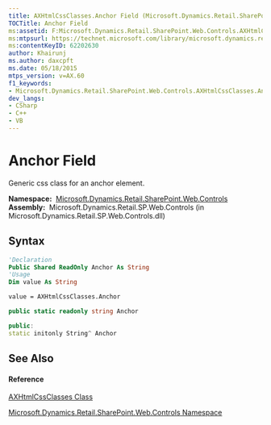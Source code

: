 ```yaml
---
title: AXHtmlCssClasses.Anchor Field (Microsoft.Dynamics.Retail.SharePoint.Web.Controls)
TOCTitle: Anchor Field
ms:assetid: F:Microsoft.Dynamics.Retail.SharePoint.Web.Controls.AXHtmlCssClasses.Anchor
ms:mtpsurl: https://technet.microsoft.com/library/microsoft.dynamics.retail.sharepoint.web.controls.axhtmlcssclasses.anchor(v=AX.60)
ms:contentKeyID: 62202630
author: Khairunj
ms.author: daxcpft
ms.date: 05/18/2015
mtps_version: v=AX.60
f1_keywords:
- Microsoft.Dynamics.Retail.SharePoint.Web.Controls.AXHtmlCssClasses.Anchor
dev_langs:
- CSharp
- C++
- VB
---
```


# Anchor Field

Generic css class for an anchor element.

**Namespace:**  [Microsoft.Dynamics.Retail.SharePoint.Web.Controls](microsoft-dynamics-retail-sharepoint-web-controls-namespace.md)  
**Assembly:**  Microsoft.Dynamics.Retail.SP.Web.Controls (in Microsoft.Dynamics.Retail.SP.Web.Controls.dll)

## Syntax

``` vb
'Declaration
Public Shared ReadOnly Anchor As String
'Usage
Dim value As String

value = AXHtmlCssClasses.Anchor
```

``` csharp
public static readonly string Anchor
```

``` c++
public:
static initonly String^ Anchor
```

## See Also

#### Reference

[AXHtmlCssClasses Class](axhtmlcssclasses-class-microsoft-dynamics-retail-sharepoint-web-controls.md)

[Microsoft.Dynamics.Retail.SharePoint.Web.Controls Namespace](microsoft-dynamics-retail-sharepoint-web-controls-namespace.md)

